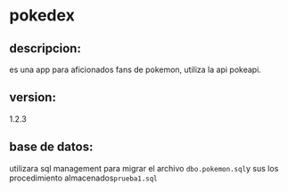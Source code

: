 # pokedex



## descripcion:

es una app para aficionados fans  de pokemon, utiliza la api pokeapi.


## version:
1.2.3
## base de datos:
utilizara sql management para migrar el archivo
`dbo.pokemon.sql`y sus los procedimiento almacenados`prueba1.sql`
